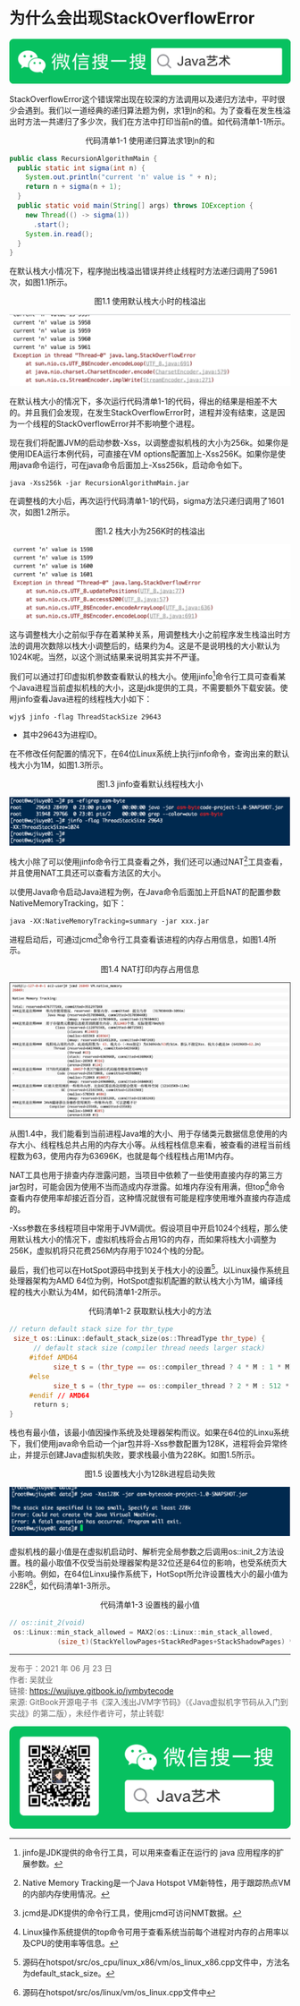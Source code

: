 # 为什么会出现StackOverflowError

![Java艺术](../qrcode/javaskill_qrcode_01.png)

StackOverflowError这个错误常出现在较深的方法调用以及递归方法中，平时很少会遇到。我们以一道经典的递归算法题为例，求1到n的和。为了查看在发生栈溢出时方法一共递归了多少次，我们在方法中打印当前n的值。如代码清单1-1所示。

<center>代码清单1-1 使用递归算法求1到n的和</center>

```java
public class RecursionAlgorithmMain {   
  public static int sigma(int n) {     
    System.out.println("current 'n' value is " + n);     
    return n + sigma(n + 1);   
  }   
  public static void main(String[] args) throws IOException {     
    new Thread(() -> sigma(1))
      .start();     
    System.in.read();   
  }  
} 
```

在默认栈大小情况下，程序抛出栈溢出错误并终止线程时方法递归调用了5961次，如图1.1所示。

<center>图1.1 使用默认栈大小时的栈溢出</center>

![图1.1 使用默认栈大小时的栈溢出](images/ch01_01_01.jpg) 

在默认栈大小的情况下，多次运行代码清单1-1的代码，得出的结果是相差不大的。并且我们会发现，在发生StackOverflowError时，进程并没有结束，这是因为一个线程的StackOverflowError并不影响整个进程。

现在我们将配置JVM的启动参数-Xss，以调整虚拟机栈的大小为256k。如果你是使用IDEA运行本例代码，可直接在VM options配置加上-Xss256K。如果你是使用java命令运行，可在java命令后面加上-Xss256k，启动命令如下。

```shell
java -Xss256k -jar RecursionAlgorithmMain.jar 
```

在调整栈的大小后，再次运行代码清单1-1的代码，sigma方法只递归调用了1601次，如图1.2所示。

<center>图1.2 栈大小为256K时的栈溢出</center>

![图1.2 栈大小为256K时的栈溢出](images/ch01_01_02.jpg) 

这与调整栈大小之前似乎存在着某种关系，用调整栈大小之前程序发生栈溢出时方法的调用次数除以栈大小调整后的，结果约为4。这是不是说明栈的大小默认为1024K呢。当然，以这个测试结果来说明其实并不严谨。

我们可以通过打印虚拟机参数查看默认的栈大小。使用jinfo[^1]命令行工具可查看某个Java进程当前虚拟机栈的大小，这是jdk提供的工具，不需要额外下载安装。使用jinfo查看Java进程的线程栈大小如下：

```shell
wjy$ jinfo -flag ThreadStackSize 29643 
```

* 其中29643为进程ID。

在不修改任何配置的情况下，在64位Linux系统上执行jinfo命令，查询出来的默认栈大小为1M，如图1.3所示。

<center>图1.3 jinfo查看默认线程栈大小</center>

![图1.3 jinfo查看默认线程栈大小](images/ch01_01_03.jpg) 

栈大小除了可以使用jinfo命令行工具查看之外，我们还可以通过NAT[^2]工具查看，并且使用NAT工具还可以查看方法区的大小。

以使用Java命令启动Java进程为例，在Java命令后面加上开启NAT的配置参数NativeMemoryTracking，如下：

```shell
java -XX:NativeMemoryTracking=summary -jar xxx.jar  
```

进程启动后，可通过jcmd[^3]命令行工具查看该进程的内存占用信息，如图1.4所示。

<center>图1.4 NAT打印内存占用信息</center>

![图1.4 NAT打印内存占用信息](images/ch01_01_04.jpg) 

 从图1.4中，我们能看到当前进程Java堆的大小、用于存储类元数据信息使用的内存大小、线程栈总共占用的内存大小等。从线程栈信息来看，被查看的进程当前线程数为63，使用内存为63696K，也就是每个线程栈占用1M内存。

 NAT工具也用于排查内存泄露问题，当项目中依赖了一些使用直接内存的第三方jar包时，可能会因为使用不当而造成内存泄露。如堆内存没有用满，但top[^4]命令查看内存使用率却接近百分百，这种情况就很有可能是程序使用堆外直接内存造成的。

 -Xss参数在多线程项目中常用于JVM调优。假设项目中开启1024个线程，那么使用默认栈大小的情况下，虚拟机栈将会占用1G的内存，而如果将栈大小调整为256K，虚拟机将只花费256M内存用于1024个栈的分配。

最后，我们也可以在HotSpot源码中找到关于栈大小的设置[^5]。以Linux操作系统且处理器架构为AMD 64位为例，HotSpot虚拟机配置的默认栈大小为1M，编译线程的栈大小默认为4M，如代码清单1-2所示。

<center> 代码清单1-2 获取默认栈大小的方法</center>

```c++
// return default stack size for thr_type  
 size_t os::Linux::default_stack_size(os::ThreadType thr_type) {  
      // default stack size (compiler thread needs larger stack)  
     #ifdef AMD64  
           size_t s = (thr_type == os::compiler_thread ? 4 * M : 1 * M);  
     #else  
           size_t s = (thr_type == os::compiler_thread ? 2 * M : 512 * K);  
     #endif // AMD64  
      return s;  
}  
```

栈也有最小值，该最小值因操作系统及处理器架构而议。如果在64位的Linxu系统下，我们使用java命令启动一个jar包并将-Xss参数配置为128K，进程将会异常终止，并提示创建Java虚拟机失败，要求栈最小值为228K。如图1.5所示。

<center>图1.5 设置栈大小为128k进程启动失败</center>

![图1.5 设置栈大小为128k进程启动失败](images/ch01_01_05.jpg) 

 虚拟机栈的最小值是在虚拟机启动时、解析完全局参数之后调用os::init_2方法设置。栈的最小取值不仅受当前处理器架构是32位还是64位的影响，也受系统页大小影响。例如，在64位Linxu操作系统下，HotSopt所允许设置栈大小的最小值为228K[^6]，如代码清单1-3所示。 

<center>代码清单1-3 设置栈的最小值</center>

```c++
// os::init_2(void)
 os::Linux::min_stack_allowed = MAX2(os::Linux::min_stack_allowed,  
            (size_t)(StackYellowPages+StackRedPages+StackShadowPages) * Linux::page_size()   + (2*BytesPerWord COMPILER2_PRESENT(+1)) * Linux::vm_default_page_size());  
```

[^1]:  jinfo是JDK提供的命令行工具，可以用来查看正在运行的 java 应用程序的扩展参数。
[^2]: Native Memory Tracking是一个Java Hotspot VM新特性，用于跟踪热点VM的内部内存使用情况。
[^3]: jcmd是JDK提供的命令行工具，使用jcmd可访问NMT数据。
[^4]: Linux操作系统提供的top命令可用于查看系统当前每个进程对内存的占用率以及CPU的使用率等信息。
[^5]: 源码在hotspot/src/os_cpu/linux_x86/vm/os_linux_x86.cpp文件中，方法名为default_stack_size。
[^6]: 源码在hotspot/src/os/linux/vm/os_linux.cpp文件中

---

<font color= #666666>发布于：2021 年 06 月 23 日</font><br><font color= #666666>作者: 吴就业</font><br><font color= #666666>链接: https://wujiuye.gitbook.io/jvmbytecode</font><br><font color= #666666>来源: GitBook开源电子书《深入浅出JVM字节码》（《Java虚拟机字节码从入门到实战》的第二版），未经作者许可，禁止转载!</font><br>

![Java艺术](../qrcode/javaskill_qrcode_02.png)

